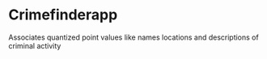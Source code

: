 # Crimefinderapp
Associates quantized point values like names locations and descriptions of criminal activity 
